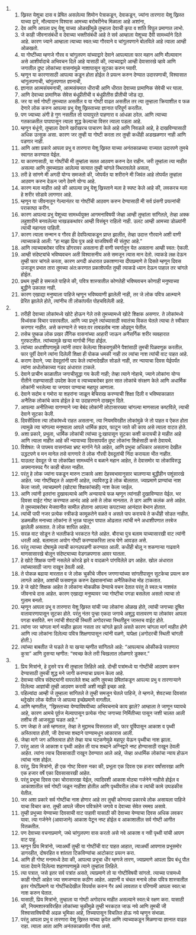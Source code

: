 <ol>
  <li>
    <ol>
      <li>ख्रिस्त येशूचा दास व प्रेषित असलेल्या शिमोन पेत्राकडून, देवाकडून, ज्यांना तारणारा येशू ख्रिस्त याच्या द्वारे, मौल्यावान विश्वास आमच्या बरोबरीनेच मिळाला आहे अशांना,</li>
      <li>देव आणि आपला प्रभु येशू याच्या ओळखीमुळे तुम्हाला देवाची कृपा व शांति विपुल प्रमाणात लाभो.</li>
      <li>जे काही जीवनासंबंधी व देवाच्या भक्तीसंबंधी आहे ते सर्व आम्हाला येशूच्या दैवी सामर्थ्याने दिले आहे. कारण ज्याने आम्हाला त्याच्या स्वत:च्या गौरवाने व चांगुलपणाने बोलविले आहे त्याला आम्ही ओळखतो.</li>
      <li>या गोष्टींच्या म्हणजे गौरव व चांगुलपण यांच्याद्वारे देवाने आपल्याला फार महान आणि मौल्यावान असे आशीर्वादाचे अभिवचन दिले आहे यासाठी की, त्याच्याद्वारे आम्ही देवासारखे व्हावे आणि जगातील दुष्ट लोकांच्या वासनांमुळे नाशापासून सुटका करुन घ्यावी.</li>
      <li>म्हणून या कारणासाठी आपल्या कडून होता होईल ते प्रयत्न करुन देण्यात उदारपणाची, विश्वासात चांगुलपणाची, चांगुलपणात ज्ञानाची,</li>
      <li>ज्ञानात आत्मसंयमनाची, आत्मसंयमात धीराची आणि धीरात देवाच्या प्रामाणिक सेवेची भर घाला.</li>
      <li>आणि देवाच्या प्रामाणिक सेवेस बंधूप्रीतीची व बंधुप्रीतीस प्रीतीची जोड द्या.</li>
      <li>जर या सर्व गोष्टी तुमच्यात असतील व या गोष्टी वाढत असतील तर त्या तुम्हाला क्रियाशील व फळ देणारे लोक करुन आपल्या प्रभु येशू ख्रिस्ताच्या ज्ञानात परिपूर्ण करतील.</li>
      <li>पण ज्याच्या अंगी हे गुण नसतील तो पायापुरते पाहणारा व आंधळा ठरेल. आणि त्याच्या गतकाळतील पापापासून त्याला शुद्ध केल्याचा विसर त्याला पडला आहे.</li>
      <li>म्हणून बंधूंनो, तुम्हाला देवाने खरोखरच पाचारण केले आहे आणि निवडले आहे, हे दाखविण्यासाठी अधिक उत्सुक असा. कारण जर तुम्ही या गोष्टी करता तर तुम्ही कधीही अडखळणार नाही आणि पडणार नाही.</li>
      <li>आणि अशा प्रकारे आपला प्रभु व तारणारा येशू ख्रिस्त याच्या अनंतकाळच्या राज्यात उदारपणे तुमचे स्वागत करण्यात येईल.</li>
      <li>या कारणासाठी, या गोष्टींची मी तुम्हांला सतत आठवण करुन देत राहीन. जरी तुम्हांला त्या माहीत असल्या आणि तुमच्याप्रत आलेल्या सत्यात तुम्ही चांगले स्थिरावलेले असला,</li>
      <li>तरी हे सांगणे मी अगदी योग्य समजतो की, जोपर्यंत या शरीराने मी जिवंत आहे तोपर्यंत तुम्हांला आठवण करुन देऊन जागे ठेवणे योग्य आहे.</li>
      <li>कारण मला माहीत आहे की आपल्या प्रभू येशू ख्रिस्ताने मला हे स्पष्ट केले आहे की, लवकरच मला हे शरीर सोडावे लागणार आहे.</li>
      <li>म्हणून या जीवनातून गेल्यानंतर या गोष्टींची आठवण करुन देण्यासाठी मी सर्व प्रंसगी प्रयत्नांची पराकाष्ठा करीन.</li>
      <li>कारण आपल्या प्रभु येशूच्या सामर्थ्ययुक्त आगमनाविषयी जेव्हा आम्ही तुम्हांला सांगितले, तेव्हा अक्क लहुशारीने बनवलेल्या भाखडकथांवर आम्ही विसंबून राहिलो नाही. उलट आम्ही आमच्या डोळ्यांनी त्याची महानता पाहिली.</li>
      <li>कारण त्याला सन्मान व गौरव ही देवपित्याकडून प्राप्त झालीत, तेव्हा उदात्त गौरवाने अशी वाणी त्याच्याकडे आली: “हा माझा प्रिय पुत्र आहे याजविषयी मी संतुष्ट आहे.”</li>
      <li>आणि त्याच्याबरोबर पवित्र डोंगरावर असताना ही वाणी स्वर्गातून येत असताना आम्ही स्वत: ऐकली.</li>
      <li>आम्ही संदेष्ट्यांचे भविष्यवचन अती विश्वासनीय असे समजून त्यास मान देतो. त्याकडे लक्ष देऊन तुम्ही फार चांगले करता, कारण अगदी अंधारात प्रकाशणाऱ्या दीपाप्रमाणे ते दिसते म्हणून दिवस उजाडून प्रभात तारा तुमच्या अंत:करणात प्रकाशेपर्यंत तुम्ही त्याकडे ध्यान देऊन पाहाल तर चांगले होईल.</li>
      <li>प्रथम तुम्ही हे समजले पाहिजे की, पवित्र शास्त्रातील कोणतेही भविष्यवचन कोणाही मनुष्याच्या बुद्धीने उकलत नाही.</li>
      <li>कारण एखाद्या मनुष्याला पाहिजे म्हणून भविष्यवाणी झालेली नाही, तर जे लोक पवित्र आत्म्याने प्रेरित झालेले होते, त्यांनीच ती लोकांपर्यंत पोहचविलेली आहे.</li>
    </ol>
  </li>
  <li>
    <ol>
      <li>तरीही देवाच्या लोकांमध्ये खोटे होऊन गेले तसे तुमच्यामध्ये खोटे शिक्षक असणार. ते लोकांमध्ये विध्वंसक विचार पसरवतील. आणि ज्या प्रभूने त्यांच्यासाठी स्वातंत्र्य विकत घेतले त्याचा ते स्वीकार करणार नाहीत. असे करण्याने ते स्वत:वर ताबडतोब नाश ओढवून घेतील.</li>
      <li>तसेच पुष्कळ लोक प्रखर लैंगिक वासनांच्या आहारी जाऊन अनैसर्गिक शरीर व्यवहारात गुरफटतील. त्यांच्यामुळे खऱ्या मार्गाची निंदा होईल.</li>
      <li>त्यांच्या अधाशीपणामुळे त्यांनी तयार केलेल्या शिकवणुकीने पैशांसाठी तुमची पिळवणूक करतील. फार पूर्वी देवाने त्यांना दिलेली शिक्षा ही पोकळ धमकी नाही तर त्यांचा नाश त्यांची वाट पाहत आहे.</li>
      <li>कराण देवाने, ज्या देवदूतांनी पाप केले त्यांनादेखील सोडले नाही, तर न्यायाचा दिवस येईपर्यंत त्यांना अधोलोकाच्या गडद अंधारात टाकले.</li>
      <li>देवाने प्राचीन काळातील जगाचीसुद्धा गय केली नाही; तेव्हा त्याने नोहाचे, ज्याने लोकांना योग्य रीतीने राहण्यासाठी उपदेश केला व त्याच्याबरोबर इतर सात लोकांचे संरक्षण केले आणि अधार्मिक लोकांनी भरलेल्या या जगावर पाण्याचा महापूर आणाला.</li>
      <li>देवाने सदोम व गमोरा या शहरांना जाळून बेचिराख करण्याची शिक्षा दिली व भविष्याकाळात अनैतिक लोकांचे काय होईल हे या उदाहरणाने दाखवून दिले.</li>
      <li>आपल्या अनीतिच्या वागण्याने ज्या बेबंद लोकांनी लोटासारख्या चांगल्या माणसाला कष्टविले, त्याची देवाने सुटका केली.</li>
      <li>दिवसेंदिवस त्या लोकांमध्ये राहत असताना, त्या नियमविरहीत लोकांमुळे जे तो पाहत व ऐकत होता त्यामुळे त्या चांगल्या मनुष्याला आपले धार्मिक ह्रदय, फाटून जाते की काय असे त्याला वाटत होते.</li>
      <li>अशा प्रकारे, प्रभुला, धार्मिक लोकांची त्यांच्या दु:खापासून सुटका कशी करायची हे माहीत आहे आणि त्याला माहीत आहे की न्यायाच्या दिवसापर्यंत दुष्ट लोकांना शिक्षेसाठी कसे ठेवायचे.</li>
      <li>विशेषत: जे पापमय वासनांच्या भ्रष्ट मार्गाने गेले आहेत, आणि प्रभुचा अधिकार असताना देखील उद्धटपणे व मन मानेल तसे वागणारे ते लोक गौरवी देवदूतांची निंदा करायला भीत नाहीत.</li>
      <li>याउलट देवदूत जे या लोकांपेक्षा सामर्थ्याने व बळाने महान आहेत, ते देवासमोर या लोकांविरुद्ध अपमानास्पद गैर काही बोलत नाहीत.</li>
      <li>परंतु हे लोक ज्यांना पकडून मारुन टाकावे अशा देहस्वभावानुसार चालणाऱ्या बुद्धीहीन पशूंसारखे आहेत. ज्या गोष्टींबद्दल ते अज्ञानी आहेत, त्याविरुद्ध हे लोक बोलतात. ज्याप्रमाणे प्राण्यांचा नाश केला जातो, त्याचप्रमाणे (खोट्या शिक्षकांचाही) नाश केला जाईल.</li>
      <li>आणि त्यांनी इतरांना दुखावल्याचे आणि अन्यायाचे फळ म्हणून त्यांनाही दुखाविण्यात येईल. भर दिवसा वाईट गोष्ट करण्यात आनंद आहे असे ते लोक मानतात. ते डाग आणि कलंक असे आहेत. ते तुमच्याबरोबर मेजवानीत सामील होताना आपल्या कपटाच्या आनंदात बेभान होतात.</li>
      <li>त्यांची पापी नजर प्रत्येक स्त्रीकडे कामूकतेने वळते व असले पाप करायचे ते कधीही सोडत नाहीत. डळमळीत मनाच्या लोकांना ते भुरळ घालून पापात ओढतात त्यांची मने अधाशीपणात तरबेज झालेली असतात. ते लोक शापित आहेत.</li>
      <li>सरळ वाट सोडून ते भलतीकडे भरकटत गेले आहेत. बौराचा पुत्र बलाम याच्यासारखी वाट त्यांनी धरली आहे. बलामाला अयोग गोष्टी करण्याकरिता लाच घेणे आवडत असे.</li>
      <li>परंतु त्याच्या दोषामुळे त्याची कानउघडणी करण्यात आली. कधीही बोलू न शकणाऱ्या गाढवाने माणसासारखे बोलून संदेष्ट्याच्या वेडगळपणास आवर घातला.</li>
      <li>हे खोटे शिक्षक पाणी नसलेले कोरडे झरे व वादळाने पांगविलेले ढग आहेत. खोल अंधारात त्यांच्यासाठी जागा राखून ठेवली आहे.</li>
      <li>ते पोकळ बढाया मारतात व जे लोक चुकीचे जीवन जगणाऱ्यांच्या सांगतीपासून सुटकेचा प्रयत्न करु लागले आहेत, अशांची फसवणूक करुन देहवासनांच्या अनैतिकतेचा मोह टाकतात.</li>
      <li>हे जे खोटे शिक्षक आहेत ते लोकांना मोकळीक देण्याचे वचन देतात परंतु ते स्वत:च नाशवंत जीवनाचे दास आहेत. कारण एखाद्या मनुष्यावर ज्या गोष्टीचा पगडा बसलेला असतो त्याचा तो गुलाम बनतो.</li>
      <li>म्हणून आपला प्रभू व तारणारा येशू ख्रिस्त यांची ज्या लोकांना ओळख होते, त्यांची जगाच्या दूषित वातावारणापासून सुटका होते. परंतु नंतर पुन्हा एकदा जगाचे अशुद्ध वातावरण या लोकांवर आपला पगडा बसविते. मग त्यांची शेवटची स्थिती अगोदरच्या स्थितीहून जास्तच वाईट होते.</li>
      <li>त्यांना जर चांगला मार्ग माहीत झाला नसता तर चांगले झाले असते कारण चांगला मार्ग माहीत होणे आणि त्या लोकांना दिलेल्या पवित्र शिक्षणापासून त्यांनी वळणे, यापेक्षा (अगोदरची स्थिती चांगली होती.)</li>
      <li>त्यांच्या बाबतीत जे घडले ते या खऱ्या म्हणीत सांगितले आहे: “आपल्याच ओकीकडे परतणारा कुत्रा” आणि दुसऱ्या म्हणीत: “स्वच्छ केले तरी चिखलात लोळणारे डुक्कर.”</li>
    </ol>
  </li>
  <li>
    <ol>
      <li>प्रिय मित्रांनो, हे दुसरे पत्र मी तुम्हाला लिहिले आहे. दोन्ही पत्रांमध्ये या गोष्टींची आठवण करुन देण्यासाठी तुमची शुद्ध मने जागी करण्याचा प्रयत्न केला आहे.</li>
      <li>देवाच्या पवित्र संदेष्ट्यांनी वापरलेले शब्द आणि तुमच्या प्रेषितांकडून आपल्या प्रभु व तारणाऱ्याने दिलेल्या आज्ञांची तुम्ही आठवण करावी अशी माझी इच्छा आहे.</li>
      <li>पहिल्यांदा आम्ही जे तुम्हाला सांगितले ते तुम्ही समजून घेतले पाहिजे, ते म्हणजे, शेवटच्या दिवसांत थट्टेखोर लोक येतील जे आपल्या इच्छेप्रमाणे वागतील.</li>
      <li>आणि म्हणतील, “ख्रिस्ताच्या येण्याविषयीच्या अभिवचनाचे काय झाले? आम्हाला ते जाणून घ्यायचे आहे, कारण आमचे पूर्वज मेल्यापासून प्रत्येक गोष्ट जगाच्या निर्मितीच्या पासून जशी चालत आली तशीच ती आजसुद्धा घडत आहे.”</li>
      <li>पण जेव्हा ते असे म्हणतात, तेव्हा ते मुद्दामच विसरतात की, फार पूर्विपासून आकाश व पृथ्वी अस्तित्वात होती, जी देवाच्या शब्दाने पाण्यामधून आकारास आली.</li>
      <li>जेव्हा मागे जग अस्तित्वात होते तेव्हा याच घटकणेमुळे महापूर येऊन पृथ्वीचा नाश झाला.</li>
      <li>परंतु आता जे आकाश व पृथ्वी आहेत ती याच शब्दाने अग्निद्वारे नष्ट होण्यासाठी राखून ठेवली आहेत. त्यांना त्याच दिवसासाठी राखून ठेवण्यात आले आहे, जेव्हा अधार्मिक लोकांचा न्याय होऊन त्यांचा नाश होईल.</li>
      <li>परंतु, प्रिय मित्रांनो, ही एक गोष्ट विसरु नका की, प्रभूला एक दिवस एक हजार वर्षांसारखा आणि एक हजार वर्षे एका दिवसासारखी आहेत.</li>
      <li>परंतु प्रभूचा दिवस एका चोरासारखा येईल, त्यादिवशी आकाश मोठ्या गर्जनेने नाहीसे होईल व आकाशातील सर्व गोष्टी जळून नाहीशा होतील आणि पृथ्वीवरील लोक व त्यांची कामे उघडकीस येतील.</li>
      <li>जर अशा प्रकारे सर्व गोष्टींचा नाश होणार आहे तर तुम्ही कोणत्या प्रकारचे लोक असायला पाहिजे याचा विचार करा. तुम्ही आपले जीवन पवित्रतेने जगावे व देवाच्या सेवेत रममग्र असावे.</li>
      <li>तुम्ही प्रभुच्या येण्याच्या दिवसाची वाट पाहावी यासाठी की देवाच्या येण्याचा दिवस अधिक लवकर यावा. त्या गर्जनेने (आवाजाने) आकाश पेटून नष्ट होईल व आकाशातील सर्व गोष्टी आगीत वितळतील.</li>
      <li>पण देवाच्या वचनाप्रमाणे, जथे चांगुलपणा वास करतो असे नवे आकाश व नवी पृथ्वी यांची आपण वाट पाहू.</li>
      <li>म्हणून प्रिय मित्रांनो, ज्याअर्थी तुम्ही या गोष्टींची वाट पाहत आहात, त्याअर्थी आपणास प्रभूसमोर डागरहीत, दोषरहित व शांतता टिकविण्यांचा आटोकाट प्रयत्न करा.</li>
      <li>आणि ही गोष्ट मनामध्ये ठेवा की, आपल्या प्रभूचा धीर म्हणजे तारण, ज्याप्रमाणे आपला प्रिय बंधू पौल याला देवाने दिलेल्या शहाणपणामुळे त्याने तुम्हांला लिहिले.</li>
      <li>त्या पत्रात, जसे इतर सर्व पत्रांत असते, त्याप्रमाणे तो या गोष्टीविषयी सांगतो. त्याच्या पत्रामध्ये काही गोष्टी आहेत ज्या समजण्यास कठीण आहेत. अज्ञानी व चंचल मनाचे लोक पवित्र शास्त्रातील इतर गोष्टींप्रमाणे या गोष्टींचादेखील विपर्यास करुन गैर अर्थ लावतात व परिणामी आपला स्वत:चा नाश करुन घेतात.</li>
      <li>यासाठी, प्रिय मित्रांनो, तुम्हाला या गोष्टी अगोदरच माहीत असल्याने स्वत:चे रक्षण करा. यासाठी की, नियमशास्त्रविरहित लोकांच्या चुकीमुळे तुम्ही भरकटत जाऊ नये आणि तुमची जी विश्वासाविषयीची अढळ भूमिका आहे, तिच्यापासून विचलित होऊ नये म्हणून संभाळा.</li>
      <li>परंतु आपला प्रभु व तारणारा येशू ख्रिस्त याच्या कृपेत आणि त्याच्याकडून मिळणाऱ्या ज्ञानात वाढत राहा. त्याला आता आणि अनंतकाळपर्यंत गौरव असो.</li>
    </ol>
  </li>
</ol>